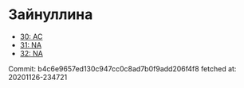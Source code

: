 # Зайнуллина
- [30: AC](30.md)
- [31: NA](31.md)
- [32: NA](32.md)

Commit: b4c6e9657ed130c947cc0c8ad7b0f9add206f4f8
 fetched at: 20201126-234721
